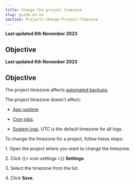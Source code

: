 ```yaml
---
title: Change the project timezone
slug: guide.en-us
section: Projects-Change-Project-Timezone
---
```


**Last updated 6th November 2023**



## Objective  

**Last updated 6th November 2023**



## Objective  

The project timezone affects [automated backups](../environments/backup.md).

The project timezone doesn't affect:

- [App runtime](../create-apps/timezone.md).


- [Cron jobs](../create-apps/app-reference.md#crons).


- [System logs](../increase-observability/logs/_index.md). UTC is the default timezone for all logs.



To change the timezone for a project, follow these steps:

1\. Open the project where you want to change the timezone.

2\. Click {{< icon settings >}} **Settings**.

3\. Select the timezone from the list.

4\. Click **Save**.

